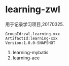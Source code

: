 # learning-zwl
用于记录学习项目,20170325.

    GroupId:zwl.learning.xxx
    ArtifactId:learning-xxx
    Version:1.0.0-SNAPSHOT

1. learning-mybatis
2. learning-ace
